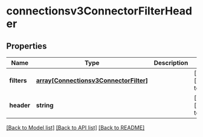 # connectionsv3ConnectorFilterHeader

## Properties
Name | Type | Description | Notes
------------ | ------------- | ------------- | -------------
**filters** | [**array[Connectionsv3ConnectorFilter]**](Connectionsv3ConnectorFilter.md) |  | [optional] [default to null]
**header** | **string** |  | [optional] [default to null]

[[Back to Model list]](../README.md#documentation-for-models) [[Back to API list]](../README.md#documentation-for-api-endpoints) [[Back to README]](../README.md)


